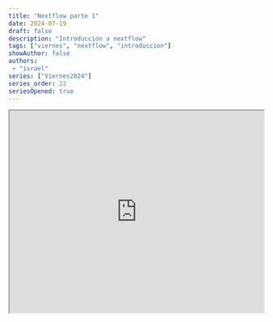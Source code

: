 ```yaml
---
title: "Nextflow parte 1"
date: 2024-07-19
draft: false
description: "Introduccion a nextflow"
tags: ["viernes", "nextflow", "introduccion"]
showAuthor: false
authors:
 - "israel"
series: ["Viernes2024"]
series_order: 22
seriesOpened: true
---
```


<iframe src="https://drive.google.com/file/d/1-9RxTrnfDrXjnczSri6q7LjympEIZY7R/preview" width="100%" height="400" allow="autoplay">

</iframe>
